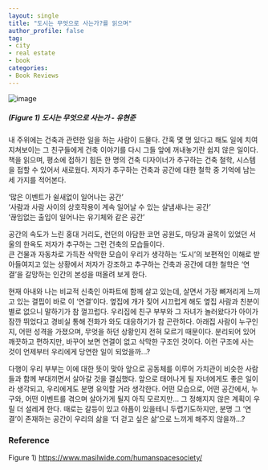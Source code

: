 ```yaml
---
layout: single
title: "도시는 무엇으로 사는가?를 읽으며"
author_profile: false
tag: 
- city
- real estate
- book
categories: 
- Book Reviews
---
```

 
![image](https://user-images.githubusercontent.com/34860302/94359671-b2118180-00e3-11eb-9557-4099986f6675.png)  
 
##### (Figure 1) 도시는 무엇으로 사는가 - 유현준 #####    
 
내 주위에는 건축과 관련한 일을 하는 사람이 드물다. 간혹 몇 명 있다고 해도 일에 치여 지쳐보이는 그 친구들에게 건축 이야기를 다시 그들 앞에 꺼내놓기란 쉽지 않은 일이다. 책을 읽으며, 평소에 접하기 힘든 한 명의 건축 디자이너가 추구하는 건축 철학, 시스템을 접할 수 있어서 새로웠다. 저자가 추구하는 건축과 공간에 대한 철학 중 기억에 남는 세 가지를 적어본다.  
 
‘많은 이벤트가 쉴새없이 일어나는 공간’  
‘사람과 사람 사이의 상호작용이 계속 일어날 수 있는 살냄새나는 공간’  
‘끊임없는 출입이 일어나는 유기체와 같은 공간’  
 
공간의 속도가 느린 홍대 거리도, 런던의 아담한 코먼 공원도, 마당과 골목이 있었던 서울의 한옥도 저자가 추구하는 그런 건축의 모습들이다.  
큰 건물과 자동차로 가득찬 삭막한 모습이 우리가 생각하는 ‘도시’의 보편적인 이해로 받아들여지고 있는 상황에서 저자가 강조하고 추구하는 건축과 공간에 대한 철학은 ‘연결’을 갈망하는 인간의 본성을 떠올려 보게 한다.  
 
현재 아내와 나는 비교적 신축인 아파트에 함께 살고 있는데, 살면서 가장 뼈저리게 느끼고 있는 결핍이 바로 이 ‘연결’이다. 옆집에 개가 짖어 시끄럽게 해도 옆집 사람과 친분이 별로 없으니 말하기가 참 껄끄럽다. 우리집에 친구 부부와 그 자녀가 놀러왔다가 아이가 잠깐 뛰었다고 경비실 통해 전화가 와도 대응하기가 참 곤란하다. 아래집 사람이 누구인지, 어떤 성격을 가졌으며, 무엇을 하던 상황인지 전혀 모르기 때문이다. 분리되어 있어 깨끗하고 편하지만, 바꾸어 보면 연결이 없고 삭막한 구조인 것이다. 이런 구조에 사는 것이 언제부터 우리에게 당연한 일이 되었을까...?  
 
다행이 우리 부부는 이에 대한 뜻이 맞아 앞으로 공동체를 이루어 가치관이 비슷한 사람들과 함께 부대끼면서 살아갈 것을 결심했다. 앞으로 태어나게 될 자녀에게도 좋은 일이라 생각되고, 우리에게도 분명 유익할 거라 생각한다. 어떤 모습으로, 어떤 공간에서, 누구와, 어떤 이벤트를 겪으며 살아가게 될지 아직 모르지만... 그 정해지지 않은 계획이 우릴 더 설레게 한다. 때로는 갈등이 있고 아픔이 있을테니 두렵기도하지만, 분명 그 ‘연결’이 존재하는 공간이 우리의 삶을 ‘더 걷고 싶은 삶’으로 느끼게 해주지 않을까...?  
 
### Reference ###  
 
Figure 1) https://www.masilwide.com/humanspacesociety/  
